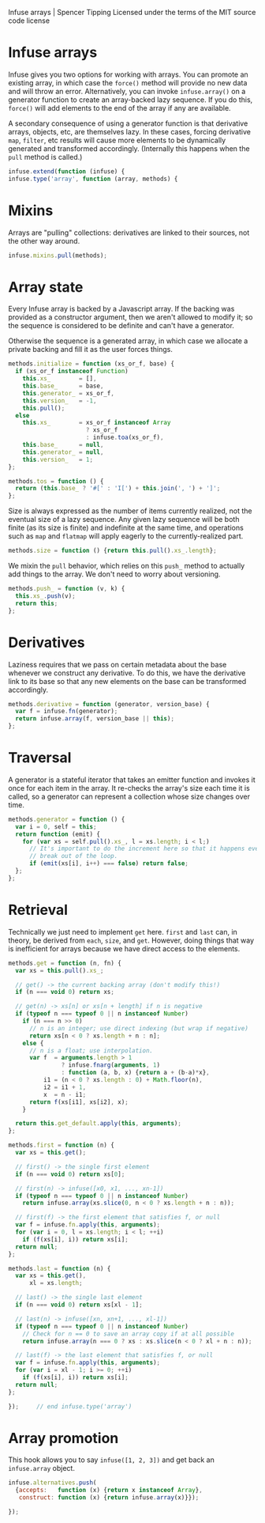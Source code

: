 Infuse arrays | Spencer Tipping
Licensed under the terms of the MIT source code license

# Infuse arrays

Infuse gives you two options for working with arrays. You can promote an
existing array, in which case the `force()` method will provide no new data and
will throw an error. Alternatively, you can invoke `infuse.array()` on a
generator function to create an array-backed lazy sequence. If you do this,
`force()` will add elements to the end of the array if any are available.

A secondary consequence of using a generator function is that derivative
arrays, objects, etc, are themselves lazy. In these cases, forcing derivative
`map`, `filter`, etc results will cause more elements to be dynamically
generated and transformed accordingly. (Internally this happens when the `pull`
method is called.)

```js
infuse.extend(function (infuse) {
infuse.type('array', function (array, methods) {
```

# Mixins

Arrays are "pulling" collections: derivatives are linked to their sources, not
the other way around.

```js
infuse.mixins.pull(methods);
```

# Array state

Every Infuse array is backed by a Javascript array. If the backing was provided
as a constructor argument, then we aren't allowed to modify it; so the sequence
is considered to be definite and can't have a generator.

Otherwise the sequence is a generated array, in which case we allocate a
private backing and fill it as the user forces things.

```js
methods.initialize = function (xs_or_f, base) {
  if (xs_or_f instanceof Function)
    this.xs_        = [],
    this.base_      = base,
    this.generator_ = xs_or_f,
    this.version_   = -1,
    this.pull();
  else
    this.xs_        = xs_or_f instanceof Array
                      ? xs_or_f
                      : infuse.toa(xs_or_f),
    this.base_      = null,
    this.generator_ = null,
    this.version_   = 1;
};
```

```js
methods.tos = function () {
  return (this.base_ ? '#[' : 'I[') + this.join(', ') + ']';
};
```

Size is always expressed as the number of items currently realized, not the
eventual size of a lazy sequence. Any given lazy sequence will be both finite
(as its size is finite) and indefinite at the same time, and operations such as
`map` and `flatmap` will apply eagerly to the currently-realized part.

```js
methods.size = function () {return this.pull().xs_.length};
```

We mixin the `pull` behavior, which relies on this `push_` method to actually
add things to the array. We don't need to worry about versioning.

```js
methods.push_ = function (v, k) {
  this.xs_.push(v);
  return this;
};
```

# Derivatives

Laziness requires that we pass on certain metadata about the base whenever we
construct any derivative. To do this, we have the derivative link to its base
so that any new elements on the base can be transformed accordingly.

```js
methods.derivative = function (generator, version_base) {
  var f = infuse.fn(generator);
  return infuse.array(f, version_base || this);
};
```

# Traversal

A generator is a stateful iterator that takes an emitter function and invokes
it once for each item in the array. It re-checks the array's size each time it
is called, so a generator can represent a collection whose size changes over
time.

```js
methods.generator = function () {
  var i = 0, self = this;
  return function (emit) {
    for (var xs = self.pull().xs_, l = xs.length; i < l;)
      // It's important to do the increment here so that it happens even if we
      // break out of the loop.
      if (emit(xs[i], i++) === false) return false;
  };
};
```

# Retrieval

Technically we just need to implement `get` here. `first` and `last` can, in
theory, be derived from `each`, `size`, and `get`. However, doing things that
way is inefficient for arrays because we have direct access to the elements.

```js
methods.get = function (n, fn) {
  var xs = this.pull().xs_;
```

```js
  // get() -> the current backing array (don't modify this!)
  if (n === void 0) return xs;
```

```js
  // get(n) -> xs[n] or xs[n + length] if n is negative
  if (typeof n === typeof 0 || n instanceof Number)
    if (n === n >> 0)
      // n is an integer; use direct indexing (but wrap if negative)
      return xs[n < 0 ? xs.length + n : n];
    else {
      // n is a float; use interpolation.
      var f  = arguments.length > 1
               ? infuse.fnarg(arguments, 1)
               : function (a, b, x) {return a + (b-a)*x},
          i1 = (n < 0 ? xs.length : 0) + Math.floor(n),
          i2 = i1 + 1,
          x  = n - i1;
      return f(xs[i1], xs[i2], x);
    }
```

```js
  return this.get_default.apply(this, arguments);
};
```

```js
methods.first = function (n) {
  var xs = this.get();
```

```js
  // first() -> the single first element
  if (n === void 0) return xs[0];
```

```js
  // first(n) -> infuse([x0, x1, ..., xn-1])
  if (typeof n === typeof 0 || n instanceof Number)
    return infuse.array(xs.slice(0, n < 0 ? xs.length + n : n));
```

```js
  // first(f) -> the first element that satisfies f, or null
  var f = infuse.fn.apply(this, arguments);
  for (var i = 0, l = xs.length; i < l; ++i)
    if (f(xs[i], i)) return xs[i];
  return null;
};
```

```js
methods.last = function (n) {
  var xs = this.get(),
      xl = xs.length;
```

```js
  // last() -> the single last element
  if (n === void 0) return xs[xl - 1];
```

```js
  // last(n) -> infuse([xn, xn+1, ..., xl-1])
  if (typeof n === typeof 0 || n instanceof Number)
    // Check for n == 0 to save an array copy if at all possible
    return infuse.array(n === 0 ? xs : xs.slice(n < 0 ? xl + n : n));
```

```js
  // last(f) -> the last element that satisfies f, or null
  var f = infuse.fn.apply(this, arguments);
  for (var i = xl - 1; i >= 0; ++i)
    if (f(xs[i], i)) return xs[i];
  return null;
};
```

```js
});     // end infuse.type('array')
```

# Array promotion

This hook allows you to say `infuse([1, 2, 3])` and get back an `infuse.array`
object.

```js
infuse.alternatives.push(
  {accepts:   function (x) {return x instanceof Array},
   construct: function (x) {return infuse.array(x)}});
```

```js
});

```
